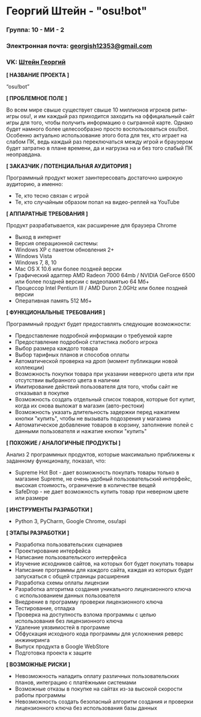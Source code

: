 # Георгий Штейн - "osu!bot"

### Группа: 10 - МИ - 2
### Электронная почта: georgish12353@gmail.com
### VK: [Штейн Георгий](https://vk.com/orangeravgn)


**[ НАЗВАНИЕ ПРОЕКТА ]**

“osu!bot”

**[ ПРОБЛЕМНОЕ ПОЛЕ ]**

Во всем мире свыше существует свыше 10 миллионов игроков ритм-игры osu!, и им каждый раз приходится заходить на оффициальный сайт игры для того, чтобы получить информацию о сыгранной карте. Однако будет намного более целесообразно просто воспользоваться osu!bot. Особенно актуально использование этого бота для тех, кто играет на слабом ПК, ведь каждый раз переключаться между игрой и браузером будет затратно в плане времени, да и нагрузка на и без того слабый ПК неоправдана.

**[ ЗАКАЗЧИК / ПОТЕНЦИАЛЬНАЯ АУДИТОРИЯ ]**

Программный продукт может заинтересовать достаточно широкую аудиторию, а именно:
* Те, кто тесно связан с игрой 
* Те, кто случайным образом попал на видео-реплей на YouTube

**[ АППАРАТНЫЕ ТРЕБОВАНИЯ ]**

Продукт разрабатывается, как расширение для браузера Chrome

* Выход в интернет
* Версия операционной системы:
 * Windows XP с пакетом обновления 2+
 * Windows Vista
 * Windows 7, 8, 10
 * Mac OS X 10.6 или более поздней версии
* Графический адаптер AMD Radeon 7000 64mb / NVIDIA GeForce 6500 или более поздней версии c видеопамятью 64 Мб+
* Процессор Intel Pentium III / AMD Duron 2.0GHz или более поздней версии
* Оперативная память 512 Mб+

**[ ФУНКЦИОНАЛЬНЫЕ ТРЕБОВАНИЯ ]**

Программный продукт будет предоставлять следующие возможности:

* Предоставление подробной информации о требуемой карте
* Предоставление подробной статистика любого игрока
* Выбор размера каждого товара
* Выбор тарифных планов и способов оплаты
* Автоматической проверка на дроп (момент публикации новой коллекции)
* Возможность покупки товара при указании неверного цвета или при отсутствии выбранного цвета в наличии
* Имитирование действий пользователя для того, чтобы сайт не отказывал в покупке
* Возможность создать отдельный список товаров, которые бот купит, когда их снова выложат в магазин (авто-рестоки)
* Возможность указать длительность задержки перед нажатием кнопки "купить", чтобы не вызывать подозрения у магазина
* Автоматическое добавление товаров в корзину, заполнение полей с данными пользователя и нажатие кнопки "купить"

**[ ПОХОЖИЕ / АНАЛОГИЧНЫЕ ПРОДУКТЫ ]**

Анализ 2 программных продуктов, которые максимально приближены к заданному функционалу, показал, что:

* Supreme Hot Bot - дает возможность покупать товары только в магазине Supreme, не очень удобный пользовательский интерфейс, высокая стоимость, ограничение в количестве вещей
* SafeDrop - не дает возможность купить товар при неверном цвете или размере

**[ ИНСТРУМЕНТЫ РАЗРАБОТКИ ]**

*   Python 3, PyCharm, Google Chrome, osu!api

**[ ЭТАПЫ РАЗРАБОТКИ ]**

*   Разработка пользовательских сценариев
*   Проектирование интерфейса
* Написание пользовательского интерфейса
*   Изучение исходников сайтов, на которых бот будет покупать товары
*   Написание программы для каждого сайта, каждая из которых будет запускаться с общей страницы расширения
* Разработка схемы оплаты лицензии
*   Разработка алгоритма создания уникального лицензионного ключа с использованием данных пользователя
* Внедрение в программу проверки лицензионного ключа
*   Тестирование, отладка
* Проверка на доступность взлома программы с целью использования без лицензионного ключа
* Удаление уязвимостей в программе
* Обфускация исходного кода программы для усложнения реверс инжиниринга
* Выпуск продукта в Google WebStore
*   Подготовка проекта к защите

**[ ВОЗМОЖНЫЕ РИСКИ ]**

*   Невозможность наладить оплату различных пользовательских планов, интеграцию с платёжными системами
*   Возможные отказы в покупке на сайтах из-за высокой скорости работы программы
*   Невозможность создать безопасный алгоритм создания и проверки лицензионного ключа без использования базы данных
